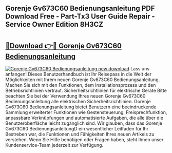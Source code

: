 ## Gorenje Gv673C60 Bedienungsanleitung PDF Download Free - Part-Tx3 User Guide Repair - Service Owner Edition 8H3CZ

# <h2><a href="http://df662uy.blite.top/?on=Gorenje+Gv673C60+Bedienungsanleitung">🔗Download 👉🔴 Gorenje Gv673C60 Bedienungsanleitung</a></h2>

[![Gorenje Gv673C60 Bedienungsanleitung new download](https://i.imgur.com/lujVjoI.png)](http://df662uy.blite.top/?on=Gorenje+Gv673C60+Bedienungsanleitung)
Lass uns anfangen! Dieses Benutzerhandbuch ist Ihr Reisepass in die Welt der Möglichkeiten mit Ihrem neuen Gorenje Gv673C60 Bedienungsanleitung. Machen Sie sich mit den Funktionen, dem Installationsprozess und den Betriebsrichtlinien vertraut. Sicherheitsrichtlinien für elektrische Geräte Bitte beachten Sie bei der Verwendung Ihres neuen Gorenje Gv673C60 Bedienungsanleitung alle elektrischen Sicherheitsrichtlinien. Gorenje Gv673C60 Bedienungsanleitung bietet Benutzern eine beeindruckende Sammlung erweiterter Funktionen wie Gestensteuerung, Freisprechfunktion, anpassbare Verknüpfungen und automatisierte Aufgaben, die alle über die Benutzeroberfläche leicht zugänglich sind. Wir glauben, dass das Gorenje Gv673C60 BedienungsanleitungD ein wesentlicher Leitfaden für Ihr Bestreben war, die Funktionen und Fähigkeiten Ihres neuen Artikels zu verstehen. Wenn Sie Hilfe benötigen oder Fragen haben, steht Ihnen unser Kundenservice-Team jederzeit zur Verfügung.

